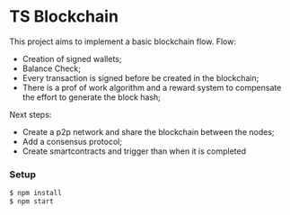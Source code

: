 # TS Blockchain

This project aims to implement a basic blockchain flow.
Flow:

- Creation of signed wallets;
- Balance Check;
- Every transaction is signed before be created in the blockchain;
- There is a prof of work algorithm and a reward system to compensate the effort to generate the block hash;

Next steps:

- Create a p2p network and share the blockchain between the nodes;
- Add a consensus protocol;
- Create smartcontracts and trigger than when it is completed

### Setup

```sh
$ npm install
$ npm start
```
